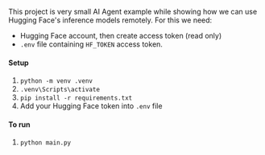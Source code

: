 This project is very small AI Agent example while showing how we can use Hugging Face's inference models remotely. 
For this we need:
- Hugging Face account, then create access token (read only)
- `.env` file containing `HF_TOKEN` access token.


#### Setup
1. `python -m venv .venv`
2. `.venv\Scripts\activate`
3. `pip install -r requirements.txt`
4. Add your Hugging Face token into `.env` file

#### To run
1. `python main.py`


